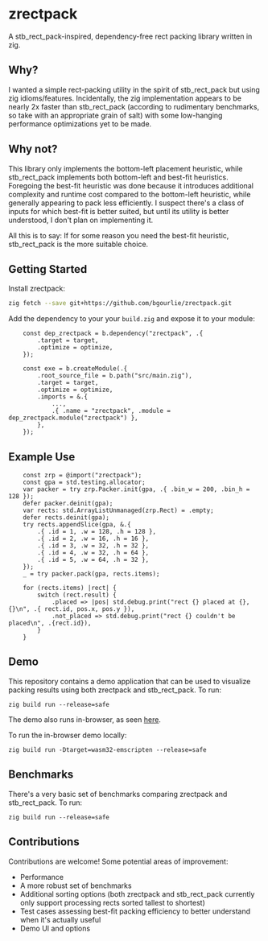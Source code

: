 # zrectpack

A stb_rect_pack-inspired, dependency-free rect packing library written in zig.

## Why?

I wanted a simple rect-packing utility in the spirit of stb_rect_pack but using zig idioms/features.
Incidentally, the zig implementation appears to be nearly 2x faster than stb_rect_pack (according to
rudimentary benchmarks, so take with an appropriate grain of salt) with some low-hanging performance
optimizations yet to be made.

## Why not?

This library only implements the bottom-left placement heuristic, while stb_rect_pack implements
both bottom-left and best-fit heuristics. Foregoing the best-fit heuristic was done because it
introduces additional complexity and runtime cost compared to the bottom-left heuristic, while
generally appearing to pack less efficiently. I suspect there's a class of inputs for which
best-fit is better suited, but until its utility is better understood, I don't plan on implementing
it.

All this is to say: If for some reason you need the best-fit heuristic, stb_rect_pack is the more
suitable choice.

## Getting Started

Install zrectpack:

```bash
zig fetch --save git+https://github.com/bgourlie/zrectpack.git
```

Add the dependency to your your `build.zig` and expose it to your module:

```zig
    const dep_zrectpack = b.dependency("zrectpack", .{
        .target = target,
        .optimize = optimize,
    });

    const exe = b.createModule(.{
        .root_source_file = b.path("src/main.zig"),
        .target = target,
        .optimize = optimize,
        .imports = &.{
            ...,
            .{ .name = "zrectpack", .module = dep_zrectpack.module("zrectpack") },
        },
    });
```


## Example Use

```zig
    const zrp = @import("zrectpack");
    const gpa = std.testing.allocator;
    var packer = try zrp.Packer.init(gpa, .{ .bin_w = 200, .bin_h = 128 });
    defer packer.deinit(gpa);
    var rects: std.ArrayListUnmanaged(zrp.Rect) = .empty;
    defer rects.deinit(gpa);
    try rects.appendSlice(gpa, &.{
        .{ .id = 1, .w = 128, .h = 128 },
        .{ .id = 2, .w = 16, .h = 16 },
        .{ .id = 3, .w = 32, .h = 32 },
        .{ .id = 4, .w = 32, .h = 64 },
        .{ .id = 5, .w = 64, .h = 32 },
    });
    _ = try packer.pack(gpa, rects.items);

    for (rects.items) |rect| {
        switch (rect.result) {
            .placed => |pos| std.debug.print("rect {} placed at {},{}\n", .{ rect.id, pos.x, pos.y }),
            .not_placed => std.debug.print("rect {} couldn't be placed\n", .{rect.id}),
        }
    }
```

## Demo

This repository contains a demo application that can be used to visualize packing results using
both zrectpack and stb_rect_pack. To run:

```
zig build run --release=safe
```

The demo also runs in-browser, as seen [here](https://bgourlie.github.io/zrectpack/).

To run the in-browser demo locally:

```
zig build run -Dtarget=wasm32-emscripten --release=safe
```

## Benchmarks

There's a very basic set of benchmarks comparing zrectpack and stb_rect_pack. To run:

```
zig build run --release=safe
```

## Contributions

Contributions are welcome! Some potential areas of improvement:

- Performance
- A more robust set of benchmarks
- Additional sorting options (both zrectpack and stb_rect_pack currently only support processing
  rects sorted tallest to shortest)
- Test cases assessing best-fit packing efficiency to better understand when it's actually useful
- Demo UI and options
